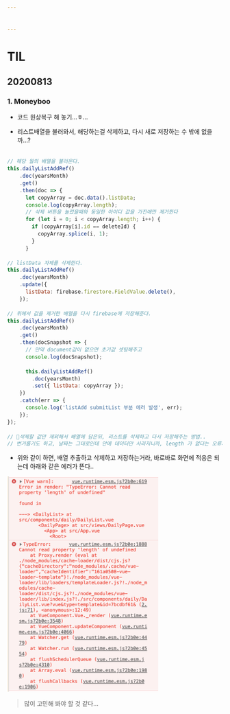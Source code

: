 ```yaml
---


---
```


<h1 id="til">TIL</h1>
<h2 id="section">20200813</h2>
<h3 id="moneyboo">1. Moneyboo</h3>
<ul>
<li>코드 원상복구 해 놓기…ㅎ…</li>
</ul>

- 리스트배열을 불러와서, 해당하는걸 삭제하고, 다시 새로 저장하는 수 밖에 없을까...?


```javascript

// 해당 월의 배열을 불러온다.
this.dailyListAddRef()
    .doc(yearsMonth)
    .get()
    .then(doc => {
      let copyArray = doc.data().listData;
      console.log(copyArray.length);
      // 삭제 버튼을 눌렀을때와 동일한 아이디 값을 가진애만 제거한다
      for (let i = 0; i < copyArray.length; i++) {
        if (copyArray[i].id == deleteId) {
          copyArray.splice(i, 1);
        }
      }

// listData 자체를 삭제한다.
this.dailyListAddRef()
    .doc(yearsMonth)
    .update({
      listData: firebase.firestore.FieldValue.delete(),
    });

// 위에서 값을 제거한 배열을 다시 firebase에 저장해준다.
this.dailyListAddRef()
    .doc(yearsMonth)
    .get()
    .then(docSnapshot => {
      // 만약 document값이 없으면 초기값 셋팅해주고
      console.log(docSnapshot);

      this.dailyListAddRef()
        .doc(yearsMonth)
        .set({ listData: copyArray });
    })
    .catch(err => {
      console.log('listAdd submitList 부분 에러 발생', err);
    });
});

// 🦊삭제할 값만 제외해서 배열에 담은뒤, 리스트를 삭제하고 다시 저장해주는 방법..
// 번거롭기도 하고, 날짜는 그대로인데 안에 데이터만 사라지니까, length 가 없다는 오류가 뜬다..! 
```

- 위와 같이 하면, 배열 추출하고 삭제하고 저장하는거라, 바로바로 화면에 적응은 되는데 아래와 같은 에러가 뜬다.. 

<img src="https://github.com/jina95/TIL/blob/master/images/Daily/202008/length%20undefined%20error.png" width="70%">

> 많이 고민해 봐야 할 것 같다... 
